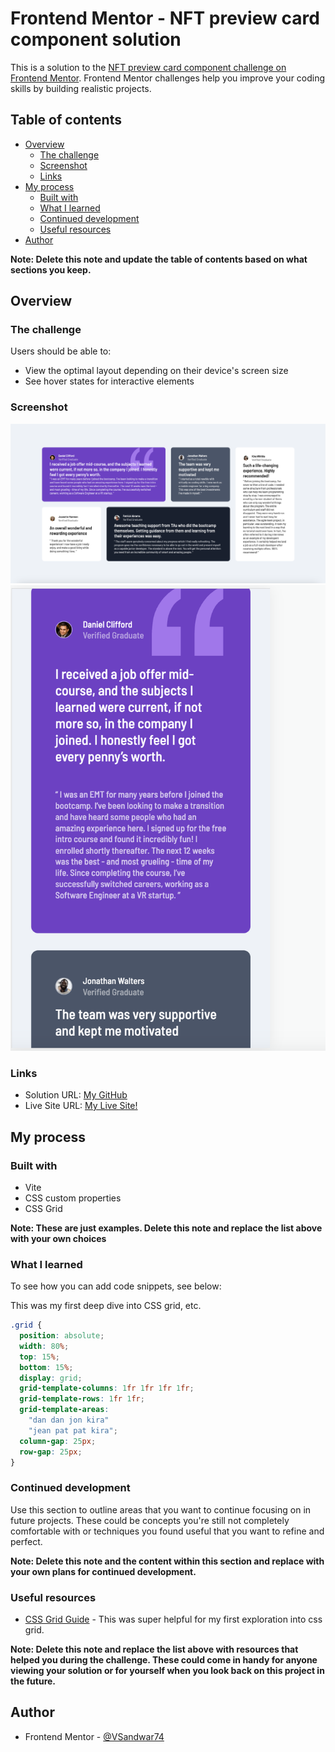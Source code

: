 # Frontend Mentor - NFT preview card component solution

This is a solution to the [NFT preview card component challenge on Frontend Mentor](https://www.frontendmentor.io/challenges/nft-preview-card-component-SbdUL_w0U). Frontend Mentor challenges help you improve your coding skills by building realistic projects. 

## Table of contents

- [Overview](#overview)
  - [The challenge](#the-challenge)
  - [Screenshot](#screenshot)
  - [Links](#links)
- [My process](#my-process)
  - [Built with](#built-with)
  - [What I learned](#what-i-learned)
  - [Continued development](#continued-development)
  - [Useful resources](#useful-resources)
- [Author](#author)

**Note: Delete this note and update the table of contents based on what sections you keep.**

## Overview

### The challenge

Users should be able to:

- View the optimal layout depending on their device's screen size
- See hover states for interactive elements

### Screenshot

![](./images/Screenshot%202023-01-09%20at%205.31.40%20PM.png)
![](./images/Screenshot%202023-01-09%20at%205.31.54%20PM.png)

### Links

- Solution URL: [My GitHub](https://github.com/VSandwar74/vite-testimonials-cssgrid)
- Live Site URL: [My Live Site!](https://hilarious-pika-f500d0.netlify.app/)

## My process

### Built with

- Vite
- CSS custom properties
- CSS Grid

**Note: These are just examples. Delete this note and replace the list above with your own choices**

### What I learned


To see how you can add code snippets, see below:

This was my first deep dive into CSS grid, etc.

```css
.grid {
  position: absolute;
  width: 80%;
  top: 15%;
  bottom: 15%;
  display: grid;
  grid-template-columns: 1fr 1fr 1fr 1fr;
  grid-template-rows: 1fr 1fr;
  grid-template-areas: 
    "dan dan jon kira"
    "jean pat pat kira";
  column-gap: 25px;
  row-gap: 25px;
}
```

### Continued development

Use this section to outline areas that you want to continue focusing on in future projects. These could be concepts you're still not completely comfortable with or techniques you found useful that you want to refine and perfect.

**Note: Delete this note and the content within this section and replace with your own plans for continued development.**

### Useful resources

- [CSS Grid Guide](https://css-tricks.com/snippets/css/complete-guide-grid/) - This was super helpful for my first exploration into css grid.

**Note: Delete this note and replace the list above with resources that helped you during the challenge. These could come in handy for anyone viewing your solution or for yourself when you look back on this project in the future.**

## Author

- Frontend Mentor - [@VSandwar74](https://www.frontendmentor.io/profile/VSandwar74)

